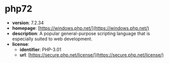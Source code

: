 # php72

- **version**: 7.2.34
- **homepage**: [https://windows.php.net/](https://windows.php.net/)
- **description**: A popular general-purpose scripting language that is especially suited to web development.
- **license**:
  - **identifier**: PHP-3.01
  - **url**: [https://secure.php.net/license/](https://secure.php.net/license/)

